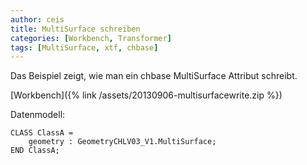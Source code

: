 ```yaml
---
author: ceis
title: MultiSurface schreiben
categories: [Workbench, Transformer]
tags: [MultiSurface, xtf, chbase]
---
```


Das Beispiel zeigt, wie man ein chbase MultiSurface Attribut schreibt.

[Workbench]({% link /assets/20130906-multisurfacewrite.zip %})

Datenmodell:

	CLASS ClassA =
		geometry : GeometryCHLV03_V1.MultiSurface;
	END ClassA;


